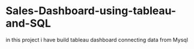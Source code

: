 # Sales-Dashboard-using-tableau-and-SQL
in this project i have build tableau dashboard connecting data from Mysql
